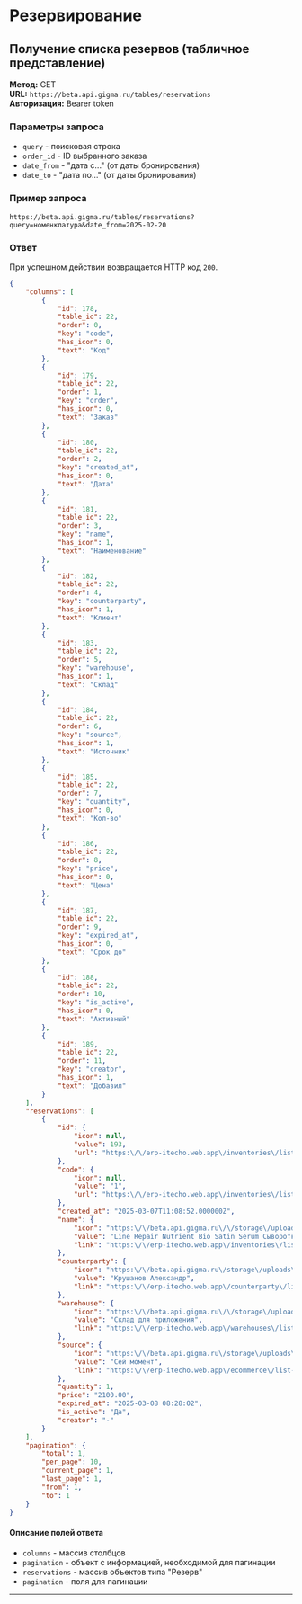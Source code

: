 # Резервирование

## Получение списка резервов (табличное представление)

**Метод:** GET  
**URL:** `https://beta.api.gigma.ru/tables/reservations`  
**Авторизация:** Bearer token

### Параметры запроса

- `query` - поисковая строка	
- `order_id` - ID выбранного заказа	
- `date_from` - "дата с..." (от даты бронирования)	
- `date_to` - "дата по..." (от даты бронирования)	

### Пример запроса  

`https://beta.api.gigma.ru/tables/reservations?query=номенклатура&date_from=2025-02-20`

### Ответ

При успешном действии возвращается HTTP код `200`.
```json
{
	"columns": [
		{
			"id": 178,
			"table_id": 22,
			"order": 0,
			"key": "code",
			"has_icon": 0,
			"text": "Код"
		},
		{
			"id": 179,
			"table_id": 22,
			"order": 1,
			"key": "order",
			"has_icon": 0,
			"text": "Заказ"
		},
		{
			"id": 180,
			"table_id": 22,
			"order": 2,
			"key": "created_at",
			"has_icon": 0,
			"text": "Дата"
		},
		{
			"id": 181,
			"table_id": 22,
			"order": 3,
			"key": "name",
			"has_icon": 1,
			"text": "Наименование"
		},
		{
			"id": 182,
			"table_id": 22,
			"order": 4,
			"key": "counterparty",
			"has_icon": 1,
			"text": "Клиент"
		},
		{
			"id": 183,
			"table_id": 22,
			"order": 5,
			"key": "warehouse",
			"has_icon": 1,
			"text": "Склад"
		},
		{
			"id": 184,
			"table_id": 22,
			"order": 6,
			"key": "source",
			"has_icon": 1,
			"text": "Источник"
		},
		{
			"id": 185,
			"table_id": 22,
			"order": 7,
			"key": "quantity",
			"has_icon": 0,
			"text": "Кол-во"
		},
		{
			"id": 186,
			"table_id": 22,
			"order": 8,
			"key": "price",
			"has_icon": 0,
			"text": "Цена"
		},
		{
			"id": 187,
			"table_id": 22,
			"order": 9,
			"key": "expired_at",
			"has_icon": 0,
			"text": "Срок до"
		},
		{
			"id": 188,
			"table_id": 22,
			"order": 10,
			"key": "is_active",
			"has_icon": 0,
			"text": "Активный"
		},
		{
			"id": 189,
			"table_id": 22,
			"order": 11,
			"key": "creator",
			"has_icon": 1,
			"text": "Добавил"
		}
	],
	"reservations": [
		{
			"id": {
				"icon": null,
				"value": 193,
				"url": "https:\/\/erp-itecho.web.app\/inventories\/list-inventories\/57013"
			},
			"code": {
				"icon": null,
				"value": "1",
				"url": "https:\/\/erp-itecho.web.app\/inventories\/list-inventories\/57013"
			},
			"created_at": "2025-03-07T11:08:52.000000Z",
			"name": {
				"icon": "https:\/\/beta.api.gigma.ru\/\/storage\/uploads\/FCusoYbrnJTaiN8C0bWmNt4HxZLru0ItXEBaH9UW.jpg",
				"value": "Line Repair Nutrient Bio Satin Serum Сыворотка «Био-Сатин», 30 мл",
				"link": "https:\/\/erp-itecho.web.app\/inventories\/list-inventories\/57013"
			},
			"counterparty": {
				"icon": "https:\/\/beta.api.gigma.ru\/storage\/uploads\/default.svg",
				"value": "Крушанов Александр",
				"link": "https:\/\/erp-itecho.web.app\/counterparty\/list-counterparty\/121"
			},
			"warehouse": {
				"icon": "https:\/\/beta.api.gigma.ru\/\/storage\/uploads\/tsLs3JTSLCTFgSyDsdtxFsweHEbTTvn0HeqUepNr.webp",
				"value": "Склад для приложения",
				"link": "https:\/\/erp-itecho.web.app\/warehouses\/list-warehouses\/50"
			},
			"source": {
				"icon": "https:\/\/beta.api.gigma.ru\/storage\/uploads\/default.svg",
				"value": "Сей момент",
				"link": "https:\/\/erp-itecho.web.app\/ecommerce\/list-ecommerce\/37"
			},
			"quantity": 1,
			"price": "2100.00",
			"expired_at": "2025-03-08 08:28:02",
			"is_active": "Да",
			"creator": "-"
		}
	],
	"pagination": {
		"total": 1,
		"per_page": 10,
		"current_page": 1,
		"last_page": 1,
		"from": 1,
		"to": 1
	}
}
```

#### Описание полей ответа

- `columns` - массив столбцов	
- `pagination` - объект с информацией, необходимой для пагинации	
- `reservations` - массив объектов типа "Резерв"	
- `pagination` - поля для пагинации	

---
